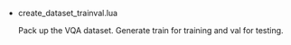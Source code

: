 * create_dataset_trainval.lua

	Pack up the VQA dataset. Generate train for training and val for testing.